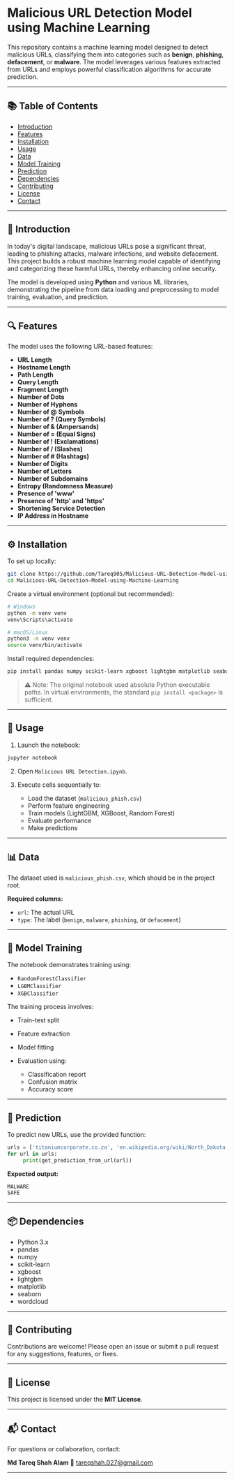 # Malicious URL Detection Model using Machine Learning

This repository contains a machine learning model designed to detect malicious URLs, classifying them into categories such as **benign**, **phishing**, **defacement**, or **malware**. The model leverages various features extracted from URLs and employs powerful classification algorithms for accurate prediction.

---

## 📚 Table of Contents

* [Introduction](#introduction)
* [Features](#features)
* [Installation](#installation)
* [Usage](#usage)
* [Data](#data)
* [Model Training](#model-training)
* [Prediction](#prediction)
* [Dependencies](#dependencies)
* [Contributing](#contributing)
* [License](#license)
* [Contact](#contact)

---

## 🧠 Introduction

In today's digital landscape, malicious URLs pose a significant threat, leading to phishing attacks, malware infections, and website defacement. This project builds a robust machine learning model capable of identifying and categorizing these harmful URLs, thereby enhancing online security.

The model is developed using **Python** and various ML libraries, demonstrating the pipeline from data loading and preprocessing to model training, evaluation, and prediction.

---

## 🔍 Features

The model uses the following URL-based features:

* **URL Length**
* **Hostname Length**
* **Path Length**
* **Query Length**
* **Fragment Length**
* **Number of Dots**
* **Number of Hyphens**
* **Number of @ Symbols**
* **Number of ? (Query Symbols)**
* **Number of & (Ampersands)**
* **Number of = (Equal Signs)**
* **Number of ! (Exclamations)**
* **Number of / (Slashes)**
* **Number of # (Hashtags)**
* **Number of Digits**
* **Number of Letters**
* **Number of Subdomains**
* **Entropy (Randomness Measure)**
* **Presence of 'www'**
* **Presence of 'http' and 'https'**
* **Shortening Service Detection**
* **IP Address in Hostname**

---

## ⚙️ Installation

To set up locally:

```bash
git clone https://github.com/Tareq905/Malicious-URL-Detection-Model-using-Machine-Learning.git
cd Malicious-URL-Detection-Model-using-Machine-Learning
```

Create a virtual environment (optional but recommended):

```bash
# Windows
python -m venv venv
venv\Scripts\activate

# macOS/Linux
python3 -m venv venv
source venv/bin/activate
```

Install required dependencies:

```bash
pip install pandas numpy scikit-learn xgboost lightgbm matplotlib seaborn wordcloud
```

> ⚠️ Note: The original notebook used absolute Python executable paths. In virtual environments, the standard `pip install <package>` is sufficient.

---

## 🚀 Usage

1. Launch the notebook:

```bash
jupyter notebook
```

2. Open `Malicious URL Detection.ipynb`.

3. Execute cells sequentially to:

   * Load the dataset (`malicious_phish.csv`)
   * Perform feature engineering
   * Train models (LightGBM, XGBoost, Random Forest)
   * Evaluate performance
   * Make predictions

---

## 📊 Data

The dataset used is `malicious_phish.csv`, which should be in the project root.

**Required columns:**

* `url`: The actual URL
* `type`: The label (`benign`, `malware`, `phishing`, or `defacement`)

---

## 🧪 Model Training

The notebook demonstrates training using:

* `RandomForestClassifier`
* `LGBMClassifier`
* `XGBClassifier`

The training process involves:

* Train-test split
* Feature extraction
* Model fitting
* Evaluation using:

  * Classification report
  * Confusion matrix
  * Accuracy score

---

## 🔮 Prediction

To predict new URLs, use the provided function:

```python
urls = ['titaniumcorporate.co.za', 'en.wikipedia.org/wiki/North_Dakota']
for url in urls:
     print(get_prediction_from_url(url))
```

**Expected output:**

```
MALWARE  
SAFE
```

---

## 📦 Dependencies

* Python 3.x
* pandas
* numpy
* scikit-learn
* xgboost
* lightgbm
* matplotlib
* seaborn
* wordcloud

---

## 🤝 Contributing

Contributions are welcome!
Please open an issue or submit a pull request for any suggestions, features, or fixes.

---

## 📄 License

This project is licensed under the **MIT License**.

---

## 📬 Contact

For questions or collaboration, contact:

**Md Tareq Shah Alam**
📧 [tareqshah.027@gmail.com](mailto:tareqshah.027@gmail.com)

---
